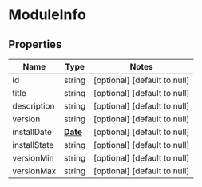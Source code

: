 # ModuleInfo

## Properties

| Name         | Type                | Notes                        |
|--------------|---------------------|------------------------------|
| id           | string              | [optional] [default to null] |
| title        | string              | [optional] [default to null] |
| description  | string              | [optional] [default to null] |
| version      | string              | [optional] [default to null] |
| installDate  | [**Date**](Date.md) | [optional] [default to null] |
| installState | string              | [optional] [default to null] |
| versionMin   | string              | [optional] [default to null] |
| versionMax   | string              | [optional] [default to null] |


